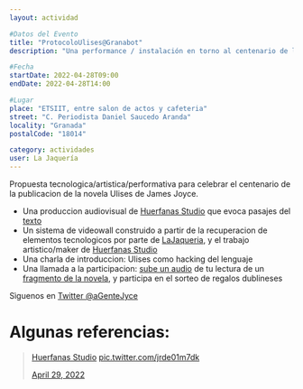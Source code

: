 ```yaml
---
layout: actividad

#Datos del Evento
title: "ProtocoloUlises@Granabot"
description: "Una performance / instalación en torno al centenario de la publicacion de Ulises de James Joyce"

#Fecha
startDate: 2022-04-28T09:00
endDate: 2022-04-28T14:00

#Lugar
place: "ETSIIT, entre salon de actos y cafeteria"
street: "C. Periodista Daniel Saucedo Aranda"
locality: "Granada"
postalCode: "18014"

category: actividades
user: La Jaquería
---
```


Propuesta tecnologica/artistica/performativa para celebrar el centenario de la publicacion de la novela Ulises de James Joyce. 

- Una produccion audiovisual de [Huerfanas Studio](https://www.huerfanas.studio/) que evoca pasajes del [texto](https://weblitera.com/book/?id=121&lng=5&ch=1&l=en)
- Un sistema de videowall construido a partir de la recuperacion de elementos tecnologicos por parte de [LaJaqueria](https://lajaqueria.org), y el trabajo artistico/maker de [Huerfanas Studio](https://www.huerfanas.studio/)
- Una charla de introduccion: Ulises como hacking del lenguaje 
- Una llamada a la participacion: [sube un audio](https://chat.whatsapp.com/L7qH4wunvdRJ9R87oOrb0y) de tu lectura de un [fragmento de la novela](https://weblitera.com/book/?id=121&lng=5&ch=1&l=en), y participa en el sorteo de regalos dublineses

Sìguenos en [Twitter @aGenteJyce](https://twitter.com/aGenteJoyce)

# Algunas referencias: 

<blockquote class="twitter-tweet">
<p lang="es" dir="ltr">
<a href="https://twitter.com/IvanGMoyano">Huerfanas Studio</a> 
<a href="https://t.co/jrde01m7dk">pic.twitter.com/jrde01m7dk</a>
</p>
<a href="https://twitter.com/aGenteJoyce/status/1519979967895019521?ref_src=twsrc%5Etfw">April 29, 2022</a></blockquote> 
<script async src="https://platform.twitter.com/widgets.js" charset="utf-8"></script>
